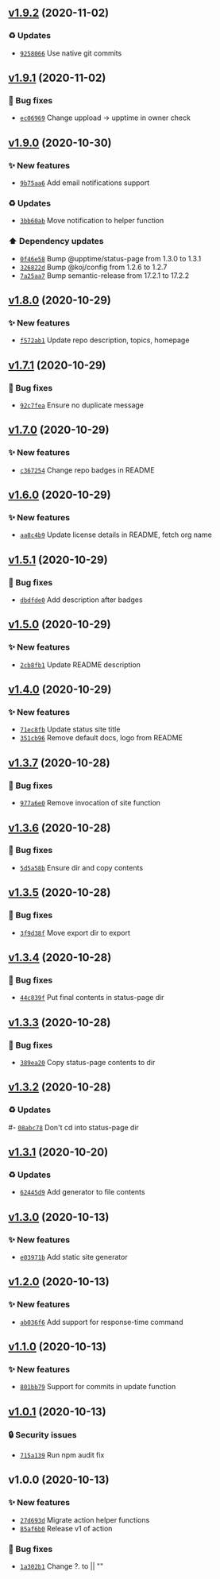 ## [v1.9.2](https://github.com/upptime/uptime-monitor/compare/v1.9.1...v1.9.2) (2020-11-02)

### ♻️ Updates

- [`9258066`](https://github.com/upptime/uptime-monitor/commit/9258066)  Use native git commits

## [v1.9.1](https://github.com/upptime/uptime-monitor/compare/v1.9.0...v1.9.1) (2020-11-02)

### 🐛 Bug fixes

- [`ec06969`](https://github.com/upptime/uptime-monitor/commit/ec06969)  Change uppload -&gt; upptime in owner check

## [v1.9.0](https://github.com/upptime/uptime-monitor/compare/v1.8.0...v1.9.0) (2020-10-30)

### ✨ New features

- [`9b75aa6`](https://github.com/upptime/uptime-monitor/commit/9b75aa6)  Add email notifications support

### ♻️ Updates

- [`3bb60ab`](https://github.com/upptime/uptime-monitor/commit/3bb60ab)  Move notification to helper function

### ⬆️ Dependency updates

- [`0f46e58`](https://github.com/upptime/uptime-monitor/commit/0f46e58)  Bump @upptime/status-page from 1.3.0 to 1.3.1
- [`326822d`](https://github.com/upptime/uptime-monitor/commit/326822d)  Bump @koj/config from 1.2.6 to 1.2.7
- [`7a25aa7`](https://github.com/upptime/uptime-monitor/commit/7a25aa7)  Bump semantic-release from 17.2.1 to 17.2.2

## [v1.8.0](https://github.com/upptime/uptime-monitor/compare/v1.7.1...v1.8.0) (2020-10-29)

### ✨ New features

- [`f572ab1`](https://github.com/upptime/uptime-monitor/commit/f572ab1)  Update repo description, topics, homepage

## [v1.7.1](https://github.com/upptime/uptime-monitor/compare/v1.7.0...v1.7.1) (2020-10-29)

### 🐛 Bug fixes

- [`92c7fea`](https://github.com/upptime/uptime-monitor/commit/92c7fea)  Ensure no duplicate message

## [v1.7.0](https://github.com/upptime/uptime-monitor/compare/v1.6.0...v1.7.0) (2020-10-29)

### ✨ New features

- [`c367254`](https://github.com/upptime/uptime-monitor/commit/c367254)  Change repo badges in README

## [v1.6.0](https://github.com/upptime/uptime-monitor/compare/v1.5.1...v1.6.0) (2020-10-29)

### ✨ New features

- [`aa8c4b9`](https://github.com/upptime/uptime-monitor/commit/aa8c4b9)  Update license details in README, fetch org name

## [v1.5.1](https://github.com/upptime/uptime-monitor/compare/v1.5.0...v1.5.1) (2020-10-29)

### 🐛 Bug fixes

- [`dbdfde0`](https://github.com/upptime/uptime-monitor/commit/dbdfde0)  Add description after badges

## [v1.5.0](https://github.com/upptime/uptime-monitor/compare/v1.4.0...v1.5.0) (2020-10-29)

### ✨ New features

- [`2cb8fb1`](https://github.com/upptime/uptime-monitor/commit/2cb8fb1)  Update README description

## [v1.4.0](https://github.com/upptime/uptime-monitor/compare/v1.3.7...v1.4.0) (2020-10-29)

### ✨ New features

- [`71ec8fb`](https://github.com/upptime/uptime-monitor/commit/71ec8fb)  Update status site title
- [`351cb96`](https://github.com/upptime/uptime-monitor/commit/351cb96)  Remove default docs, logo from README

## [v1.3.7](https://github.com/upptime/uptime-monitor/compare/v1.3.6...v1.3.7) (2020-10-28)

### 🐛 Bug fixes

- [`977a6e0`](https://github.com/upptime/uptime-monitor/commit/977a6e0)  Remove invocation of site function

## [v1.3.6](https://github.com/upptime/uptime-monitor/compare/v1.3.5...v1.3.6) (2020-10-28)

### 🐛 Bug fixes

- [`5d5a58b`](https://github.com/upptime/uptime-monitor/commit/5d5a58b)  Ensure dir and copy contents

## [v1.3.5](https://github.com/upptime/uptime-monitor/compare/v1.3.4...v1.3.5) (2020-10-28)

### 🐛 Bug fixes

- [`3f9d38f`](https://github.com/upptime/uptime-monitor/commit/3f9d38f)  Move export dir to export

## [v1.3.4](https://github.com/upptime/uptime-monitor/compare/v1.3.3...v1.3.4) (2020-10-28)

### 🐛 Bug fixes

- [`44c839f`](https://github.com/upptime/uptime-monitor/commit/44c839f)  Put final contents in status-page dir

## [v1.3.3](https://github.com/upptime/uptime-monitor/compare/v1.3.2...v1.3.3) (2020-10-28)

### 🐛 Bug fixes

- [`389ea20`](https://github.com/upptime/uptime-monitor/commit/389ea20)  Copy status-page contents to dir

## [v1.3.2](https://github.com/upptime/uptime-monitor/compare/v1.3.1...v1.3.2) (2020-10-28)

### ♻️ Updates

#- [`08abc78`](https://github.com/upptime/uptime-monitor/commit/08abc78)  Don&#x27;t cd into status-page dir

## [v1.3.1](https://github.com/upptime/uptime-monitor/compare/v1.3.0...v1.3.1) (2020-10-20)

### ♻️ Updates

- [`62445d9`](https://github.com/upptime/uptime-monitor/commit/62445d9)  Add generator to file contents

## [v1.3.0](https://github.com/upptime/uptime-monitor/compare/v1.2.0...v1.3.0) (2020-10-13)

### ✨ New features

- [`e03971b`](https://github.com/upptime/uptime-monitor/commit/e03971b)  Add static site generator

## [v1.2.0](https://github.com/upptime/uptime-monitor/compare/v1.1.0...v1.2.0) (2020-10-13)

### ✨ New features

- [`ab036f6`](https://github.com/upptime/uptime-monitor/commit/ab036f6)  Add support for response-time command

## [v1.1.0](https://github.com/upptime/uptime-monitor/compare/v1.0.1...v1.1.0) (2020-10-13)

### ✨ New features

- [`801bb79`](https://github.com/upptime/uptime-monitor/commit/801bb79)  Support for commits in update function

## [v1.0.1](https://github.com/upptime/uptime-monitor/compare/v1.0.0...v1.0.1) (2020-10-13)

### 🔒 Security issues

- [`715a139`](https://github.com/upptime/uptime-monitor/commit/715a139)  Run npm audit fix

## v1.0.0 (2020-10-13)

### ✨ New features

- [`27d693d`](https://github.com/upptime/uptime-monitor/commit/27d693d)  Migrate action helper functions
- [`85af6b0`](https://github.com/upptime/uptime-monitor/commit/85af6b0)  Release v1 of action

### 🐛 Bug fixes

- [`1a302b1`](https://github.com/upptime/uptime-monitor/commit/1a302b1)  Change ?. to || &quot;&quot;
